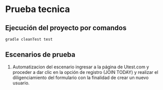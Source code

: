 # Prueba tecnica

## Ejecución del proyecto por comandos
    gradle cleanTest test
    
## Escenarios de prueba
1. Automatizacion del escenario ingresar a la página de Utest.com y
   proceder a dar clic en la opción de registro (JOIN TODAY) y realizar el diligenciamiento
   del formulario con la finalidad de crear un nuevo usuario.
